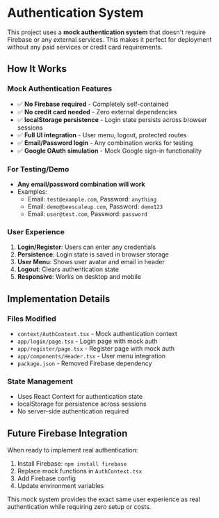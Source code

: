 # Authentication System

This project uses a **mock authentication system** that doesn't require Firebase or any external services. This makes it perfect for deployment without any paid services or credit card requirements.

## How It Works

### Mock Authentication Features
- ✅ **No Firebase required** - Completely self-contained
- ✅ **No credit card needed** - Zero external dependencies
- ✅ **localStorage persistence** - Login state persists across browser sessions
- ✅ **Full UI integration** - User menu, logout, protected routes
- ✅ **Email/Password login** - Any combination works for testing
- ✅ **Google OAuth simulation** - Mock Google sign-in functionality

### For Testing/Demo
- **Any email/password combination will work**
- Examples:
  - Email: `test@example.com`, Password: `anything`
  - Email: `demo@beescaleup.com`, Password: `demo123`
  - Email: `user@test.com`, Password: `password`

### User Experience
1. **Login/Register**: Users can enter any credentials
2. **Persistence**: Login state is saved in browser storage
3. **User Menu**: Shows user avatar and email in header
4. **Logout**: Clears authentication state
5. **Responsive**: Works on desktop and mobile

## Implementation Details

### Files Modified
- `context/AuthContext.tsx` - Mock authentication context
- `app/login/page.tsx` - Login page with mock auth
- `app/register/page.tsx` - Register page with mock auth  
- `app/components/Header.tsx` - User menu integration
- `package.json` - Removed Firebase dependency

### State Management
- Uses React Context for authentication state
- localStorage for persistence across sessions
- No server-side authentication required

## Future Firebase Integration

When ready to implement real authentication:
1. Install Firebase: `npm install firebase`
2. Replace mock functions in `AuthContext.tsx`
3. Add Firebase config
4. Update environment variables

This mock system provides the exact same user experience as real authentication while requiring zero setup or costs. 
